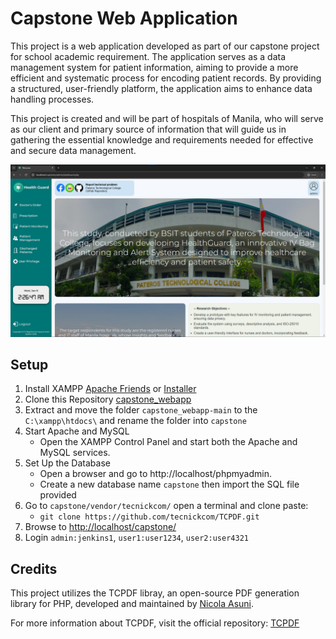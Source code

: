 # Capstone Web Application

This project is a web application developed as part of our capstone project for school academic requirement. The application serves as a data management system for patient information, aiming to provide a more efficient and systematic process for encoding patient records. By providing a structured, user-friendly platform, the application aims to enhance data handling processes.

This project is created and will be part of hospitals of Manila, who will serve as our client and primary source of information that will guide us in gathering the essential knowledge and requirements needed for effective and secure data management.

![Health Guard](screenshot.png)

## Setup

1. Install XAMPP [Apache Friends](https://www.apachefriends.org/) or [Installer](https://sourceforge.net/projects/xampp/files/XAMPP%20Windows/8.2.12/xampp-windows-x64-8.2.12-0-VS16-installer.exe)
2. Clone this Repository [capstone_webapp](https://github.com/fnicholasramos/capstone_webapp/archive/refs/heads/main.zip)
3. Extract and move the folder `capstone_webapp-main` to the `C:\xampp\htdocs\` and rename the folder into `capstone`
4. Start Apache and MySQL
    - Open the XAMPP Control Panel and start both the Apache and MySQL services.
5. Set Up the Database
    - Open a browser and go to http://localhost/phpmyadmin.
    - Create a new database name `capstone` then import the SQL file provided 
6. Go to `capstone/vendor/tecnickcom/` open a terminal and clone paste: 
    - `git clone https://github.com/tecnickcom/TCPDF.git`
7. Browse to [http://localhost/capstone/](http://localhost/capstone/) 
8. Login `admin:jenkins1`, `user1:user1234`, `user2:user4321`

## Credits 
This project utilizes the TCPDF libray, an open-source PDF generation library for PHP, developed and maintained by [Nicola Asuni](https://github.com/nicolaasuni).

For more information about TCPDF, visit the official repository: [TCPDF](https://github.com/tecnickcom/TCPDF)
